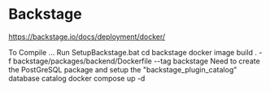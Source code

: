 # Backstage
https://backstage.io/docs/deployment/docker/

To Compile ...
Run SetupBackstage.bat
cd backstage
docker image build . -f backstage/packages/backend/Dockerfile --tag backstage
Need to create the PostGreSQL package and setup the "backstage_plugin_catalog" database catalog
docker compose up -d